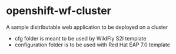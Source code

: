 openshift-wf-cluster
====================

A sample distributable web application to be deployed on a cluster

* cfg folder is meant to be used by WildFly S2I template
* configuration folder is to be used with Red Hat EAP 7.0 template

 


